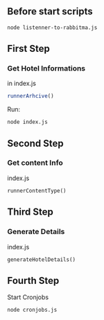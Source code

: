 #

## Before start scripts
```
node listenner-to-rabbitma.js
```

## First Step
### Get Hotel Informations
in index.js
```js
runnerArhcive()
```

Run:
```
node index.js
```

## Second Step
### Get content Info

index.js
```
runnerContentType()
```


## Third Step
### Generate Details


index.js
```
generateHotelDetails()
```


## Fourth Step
Start Cronjobs
```
node cronjobs.js
```
